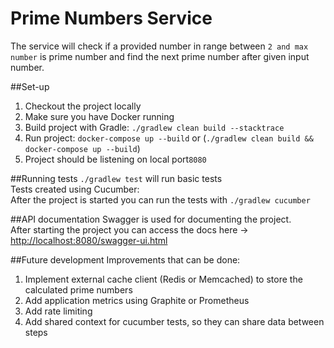 Prime Numbers Service
===

The service will check if a provided number in range between `2 and max number` is prime number and find the next prime number after given input number.

##Set-up
1. Checkout the project locally
2. Make sure you have Docker running
3. Build project with Gradle: `./gradlew clean build --stacktrace`
4. Run project: `docker-compose up --build` or (`./gradlew clean build && docker-compose up --build`)
5. Project should be listening on local port`8080`

##Running tests
`./gradlew test` will run basic tests  
Tests created using Cucumber:  
After the project is started you can run the tests with `./gradlew cucumber`


##API documentation
Swagger is used for documenting the project.  
After starting the project you can access the docs here -> [http://localhost:8080/swagger-ui.html](http://localhost:8080/swagger-ui.html)

##Future development
Improvements that can be done:
1. Implement external cache client (Redis or Memcached) to store the calculated prime numbers
2. Add application metrics using Graphite or Prometheus
3. Add rate limiting
4. Add shared context for cucumber tests, so they can share data between steps